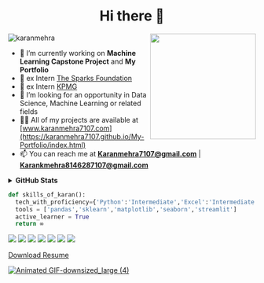 <h1 align="center">Hi there  👋</h1>
<img align='right' src="https://i.imgur.com/OTKgDSt.gif" width="215">
<p align="left"> <img src="https://komarev.com/ghpvc/?username=Karanmehra7107" alt="karanmehra" /> </p>

- 🔭 I’m currently working on **Machine Learning Capstone Project** and **My Portfolio**
- 🔭 ex Intern  [The Sparks Foundation](https://www.thesparksfoundationsingapore.org/)
- 🔭 ex Intern  [KPMG](https://home.kpmg/xx/en/home.html)
- 👯 I’m looking for an opportunity in Data Science, Machine Learning or related fields   
- 👨‍💻 All of my projects are available at [www.karanmehra7107.com](https://karanmehra7107.github.io/My-Portfolio/index.html)
- 📫 You can reach me at **Karanmehra7107@gmail.com** | **Karankmehra8146287107@gmail.com**


<details>	
  <summary><b>GitHub Stats</b></summary>
<img alt="" src="https://github-readme-stats.vercel.app/api?username=Karanmehra7107&count_private=true&show_icons=truehow_icons=true&hide_border=true" /> <br>
Some Advance Stats about my GitHub Profile - https://gitstats.me/Karanmehra7107<br>
  
</details>



```python
def skills_of_karan():
  tech_with_proficiency={'Python':'Intermediate','Excel':'Intermediate','HTML':'Intermidiate','Tableau':'Beginner'}
  tools = ['pandas','sklearn','matplotlib','seaborn','streamlit']
  active_learner = True
  return ∞
```

[<img target="_blank" src="https://img.icons8.com/cotton/64/000000/whatsapp--v4.png"/>](https://wa.me/918146287107) [<img target="_blank" src="https://img.icons8.com/doodle/64/000000/linkedin-circled.png"/>](https://www.linkedin.com/in/karanmehra786/) [<img target="_blank" src="https://img.icons8.com/dusk/64/000000/domain.png"/>](https://karanmehra7107.github.io/My-Portfolio/index.html) [<img src="https://img.icons8.com/dusk/64/000000/medium-new.png"/>](https://medium.com/@karankmehra8146287107)  [<img src="https://img.icons8.com/dusk/64/000000/instagram.png"/>](https://www.instagram.com/mehra_karan_/)
[<img src="https://img.icons8.com/dusk/64/000000/facebook.png"/>](https://www.facebook.com/jaimahakalkaran/)  [<img src="https://img.icons8.com/dusk/64/000000/twitter.png"/>](https://twitter.com/Karanme21095004)  



[Download Resume](https://github.com/Karanmehra7107/My-Marks-Analysis/files/6102392/karanMehra.pdf)



 
[![Animated GIF-downsized_large (4)](https://user-images.githubusercontent.com/62024355/87348913-21f77d80-c573-11ea-9297-ba7acdf5a9e0.gif)]([KaranMehra.pdf][KaranMehra.pdf](https://github.com/Karanmehra7107/Bootstrap-cap916/files/5042263/KaranMehra.pdf)
)
